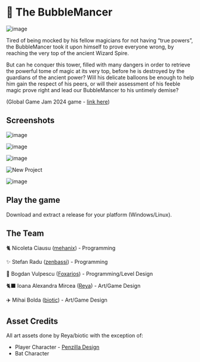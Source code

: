 # 🫧 The BubbleMancer

![image](https://github.com/user-attachments/assets/5ff44a8b-2dff-4728-a716-668357b96232)


Tired of being mocked by his fellow magicians for not having “true powers”, the BubbleMancer took it upon himself to prove everyone wrong, by reaching the very top of the ancient Wizard Spire.

But can he conquer this tower, filled with many dangers in order to retrieve the powerful tome of magic at its very top, before he is destroyed by the guardians of the ancient power? Will his delicate balloons be enough to help him gain the respect of his peers, or will their assessment of his feeble magic prove right and lead our BubbleMancer to his untimely demise?

(Global Game Jam 2024 game - [link here](https://globalgamejam.org/games/2025/bubblemancer-4-0))
## Screenshots

![image](https://github.com/user-attachments/assets/62ea0ef3-b549-4c0d-9828-cc5ba35728f2)

![image](https://github.com/user-attachments/assets/97f9f6c6-b932-45c5-af34-05c261a174f7)

![image](https://github.com/user-attachments/assets/8e451b62-4d4c-4602-8575-0cd79eb83707)

![New Project](https://github.com/user-attachments/assets/24cf3244-4dbc-4ea5-b9d0-93e5fe913ad3)

![image](https://github.com/user-attachments/assets/7464a856-ae3e-4b4a-ba01-e8500a2ab7c9)

## Play the game

Download and extract a release for your platform (Windows/Linux).

## The Team

🐈 Nicoleta Ciausu ([mehanix](https://github.com/mehanix)) - Programming

✨ Stefan Radu ([zenbassi](https://github.com/Stefan-Radu)) - Programming

🦊 Bogdan Vulpescu ([Foxarios](https://www.linkedin.com/in/alexandru-bogdan-vulpescu/)) - Programming/Level Design

🐈‍⬛ Ioana Alexandra Mircea ([Reya](mailto:ioanaalexandramircea@yahoo.com)) - Art/Game Design

✈️ Mihai Bolda ([biotic](mihai_bolda@yahoo.com)) - Art/Game Design

## Asset Credits

All art assets done by Reya/biotic with the exception of:
- Player Character - [Penzilla Design](https://penzilla.itch.io/hooded-protagonist)
- Bat Character
